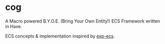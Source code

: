 # cog
A Macro powered B.Y.O.E. (Bring Your Own Entity!) ECS Framework written in Haxe.

<!-- [![Build Status](https://travis-ci.org/AustinEast/cog.svg?branch=master)](https://travis-ci.org/AustinEast/cog) -->

ECS concepts & implementation inspired by [exp-ecs](https://github.com/kevinresol/exp-ecs).

<!-- ## Features

## Getting Started

## Usage

### Concepts

#### Engine

#### Component

#### Components

#### System

#### Node

#### Nodes

### Integration

## Example -->
